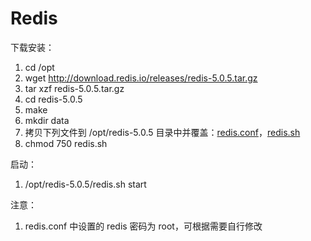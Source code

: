 # Redis

下载安装：

1. cd /opt
2. wget http://download.redis.io/releases/redis-5.0.5.tar.gz
3. tar xzf redis-5.0.5.tar.gz
4. cd redis-5.0.5
5. make
6. mkdir data
7. 拷贝下列文件到 /opt/redis-5.0.5 目录中并覆盖：[redis.conf](./resource/redis.conf)，[redis.sh](./resource/redis.sh)
8. chmod 750 redis.sh

启动：

1. /opt/redis-5.0.5/redis.sh start

注意：

1. redis.conf 中设置的 redis 密码为 root，可根据需要自行修改